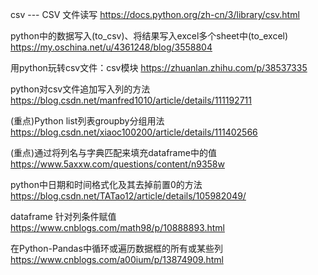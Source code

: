 
csv --- CSV 文件读写
https://docs.python.org/zh-cn/3/library/csv.html

python中的数据写入(to_csv)、将结果写入excel多个sheet中(to_excel)
https://my.oschina.net/u/4361248/blog/3558804

用python玩转csv文件：csv模块
https://zhuanlan.zhihu.com/p/38537335

python对csv文件追加写入列的方法
https://blog.csdn.net/manfred1010/article/details/111192711

(重点)Python list列表groupby分组用法
https://blog.csdn.net/xiaoc100200/article/details/111402566

(重点)通过将列名与字典匹配来填充dataframe中的值
https://www.5axxw.com/questions/content/n9358w

python中日期和时间格式化及其去掉前置0的方法
https://blog.csdn.net/TATao12/article/details/105982049/

dataframe 针对列条件赋值
https://www.cnblogs.com/math98/p/10888893.html

在Python-Pandas中循环或遍历数据框的所有或某些列
https://www.cnblogs.com/a00ium/p/13874909.html








